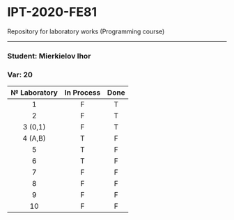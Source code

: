 # IPT-2020-FE81
Repository for laboratory works (Programming course)
***
### Student: Mierkielov Ihor
### Var: 20 

| № Laboratory   | In Process  | Done | 
|:--------------:|:-----------:|:----:|
| 1              |      F      |   T  |
| 2              |      F      |   T  |
| 3 (0,1)        |      F      |   T  |
| 4 (A,B)        |      T      |   F  |
| 5              |      T      |   F  |
| 6              |      T      |   F  |
| 7              |      F      |   F  |
| 8              |      F      |   F  |
| 9              |      F      |   F  |
| 10             |      F      |   F  |
